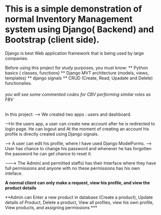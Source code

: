 # This is a simple demonstration of normal Inventory Management system using Django( Backend) and Bootstrap (client side).

Django is best Web application framework that is being used by large companies.

Before using this project for study purposes, you must know:
** Python basics ( classes, functions)
** Django MVT architecture (models, views, templates) 
** django signals
** CRUD (Create, Read, Upadate and Delete) functionalies.


###### you will see some commented codes for CBV performing similar roles as FBV

In this project:
--> We created two apps : users and dashboard.

-->In the users app, a user can create new account after he is redirected to login page. He can logout and At the moment of creating an account his profile is directly created using Django signals.

--> A user can edit his profile, where I have used Django ModelForms.
--> User has chance to change his password and whenever he has forgotten the password he can get chance to reset it.

---> The Admin( and permitted staffs) has their Interface where they have full permissions and anyone with no these permissions has his own inteface.

**A normal client can only make a request, view his profile, and view the product details**

**Admin can Enter a new product in database (Create a product), Update details of Product, Delete a product, View all profiles, view his own profile, View products, and assigning permissions ***




